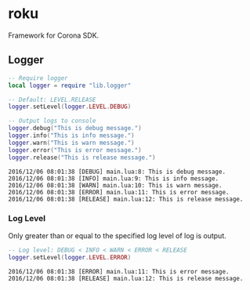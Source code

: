 # roku

Framework for Corona SDK.

## Logger

```lua
-- Require logger
local logger = require "lib.logger"

-- Default: LEVEL.RELEASE
logger.setLevel(logger.LEVEL.DEBUG)

-- Output logs to console
logger.debug("This is debug message.")
logger.info("This is info message.")
logger.warn("This is warn message.")
logger.error("This is error message.")
logger.release("This is release message.")
```

```console
2016/12/06 08:01:38 [DEBUG] main.lua:8: This is debug message.
2016/12/06 08:01:38 [INFO] main.lua:9: This is info message.
2016/12/06 08:01:38 [WARN] main.lua:10: This is warn message.
2016/12/06 08:01:38 [ERROR] main.lua:11: This is error message.
2016/12/06 08:01:38 [RELEASE] main.lua:12: This is release message.
```

### Log Level

Only greater than or equal to the specified log level of log is output.

```lua
-- Log level: DEBUG < INFO < WARN < ERROR < RELEASE
logger.setLevel(logger.LEVEL.ERROR)
```

```console
2016/12/06 08:01:38 [ERROR] main.lua:11: This is error message.
2016/12/06 08:01:38 [RELEASE] main.lua:12: This is release message.
```
